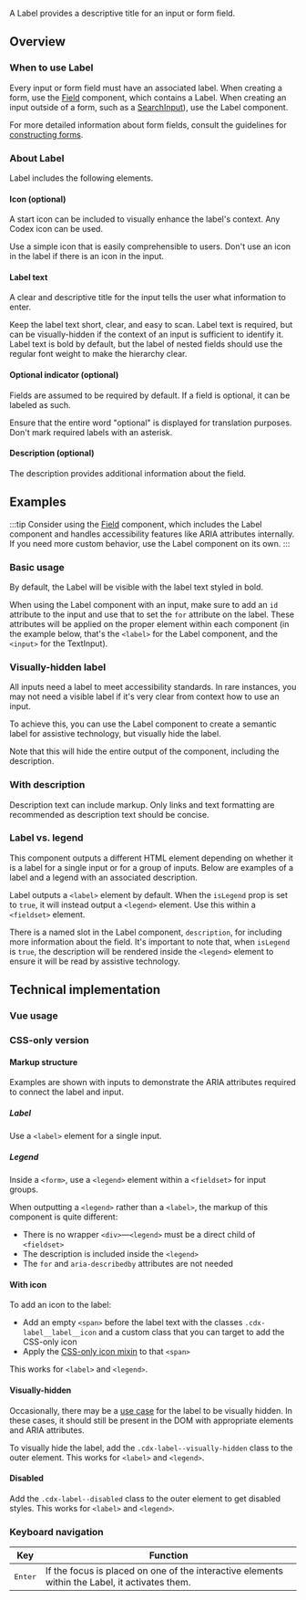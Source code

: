 <script setup>
import { ref } from 'vue';
import { CdxLabel, CdxTextInput, CdxAccordion } from '@wikimedia/codex';
import LabelBasic from '@/../component-demos/label/examples/LabelBasic.vue';
import LabelVisuallyHidden from '@/../component-demos/label/examples/LabelVisuallyHidden.vue';
import LabelWithRichText from '@/../component-demos/label/examples/LabelWithRichText.vue';
import LabelWithDescription from '@/../component-demos/label/examples/LabelWithDescription.vue';
import LegendWithDescription from '@/../component-demos/label/examples/LegendWithDescription.vue';

const controlsConfig = [
	{
		name: 'icon',
		type: 'icon'
	},
	{
		name: 'optional',
		type: 'boolean'
	},
	{
		name: 'visuallyHidden',
		type: 'boolean'
	},
	{
		name: 'isLegend',
		type: 'boolean'
	},
	{
		name: 'disabled',
		type: 'boolean'
	},
	{
		name: 'default',
		type: 'slot',
		default: 'Label text'
	},
	{
		name: 'description',
		type: 'slot',
		default: 'Short description text'
	},
];
</script>

A Label provides a descriptive title for an input or form field.

<cdx-demo-wrapper :controls-config="controlsConfig" :show-generated-code="true">
<template v-slot:demo="{ propValues, slotValues }">
	<cdx-label v-bind="propValues">
		{{ slotValues.default }}
		<template #description>{{ slotValues.description }}</template>
	</cdx-label>
</template>
</cdx-demo-wrapper>

## Overview

### When to use Label

Every input or form field must have an associated label. When creating a form, use the
[Field](./field.md) component, which contains a Label. When creating an input outside of a form,
such as a [SearchInput](./search-input.md)), use the Label component.

For more detailed information about form fields, consult the guidelines for [constructing forms](../../style-guide/constructing-forms.md).

### About Label

Label includes the following elements.

#### Icon (optional)

A start icon can be included to visually enhance the label's context. Any Codex icon can be used.

<cdx-demo-best-practices>
<cdx-demo-best-practice>Use a simple icon that is easily comprehensible to users.</cdx-demo-best-practice>
<cdx-demo-best-practice type="dont">Don't use an icon in the label if there is an icon in the input.</cdx-demo-best-practice>
</cdx-demo-best-practices>

#### Label text

A clear and descriptive title for the input tells the user what information to enter.

<cdx-demo-best-practices>
<cdx-demo-best-practice>Keep the label text short, clear, and easy to scan.</cdx-demo-best-practice>
<cdx-demo-best-practice>Label text is required, but can be visually-hidden if the context of an input is sufficient to identify it.</cdx-demo-best-practice>
<cdx-demo-best-practice>Label text is bold by default, but the label of nested fields should use the regular font weight to make the hierarchy clear.</cdx-demo-best-practice>
</cdx-demo-best-practices>

#### Optional indicator (optional)

Fields are assumed to be required by default. If a field is optional, it can be labeled as such.

<cdx-demo-best-practices>
<cdx-demo-best-practice>Ensure that the entire word "optional" is displayed for translation purposes.</cdx-demo-best-practice>
<cdx-demo-best-practice type="dont">Don't mark required labels with an asterisk.</cdx-demo-best-practice>
</cdx-demo-best-practices>

#### Description (optional)

The description provides additional information about the field.

## Examples

:::tip
Consider using the [Field](./field.md) component, which includes the Label component and handles
accessibility features like ARIA attributes internally. If you need more custom behavior, use the
Label component on its own.
:::

### Basic usage

By default, the Label will be visible with the label text styled in bold.

<cdx-demo-wrapper>
<template v-slot:demo>
	<label-basic />
</template>
<template v-slot:code>

:::code-group

<<< @/../component-demos/label/examples/LabelBasic.vue [NPM]

<<< @/../component-demos/label/examples-mw/LabelBasic.vue [MediaWiki]

:::

</template>
</cdx-demo-wrapper>

<cdx-accordion>
<template #title>Developer notes</template>

When using the Label component with an input, make sure to add an `id` attribute to the input and
use that to set the `for` attribute on the label. These attributes will be applied on the proper
element within each component (in the example below, that's the `<label>` for the Label component,
and the `<input>` for the TextInput).

</cdx-accordion>

### Visually-hidden label

All inputs need a label to meet accessibility standards. In rare instances, you may not need a
visible label if it's very clear from context how to use an input.

<cdx-demo-wrapper>
<template v-slot:demo>
	<label-visually-hidden />
</template>
<template v-slot:code>

:::code-group

<<< @/../component-demos/label/examples/LabelVisuallyHidden.vue [NPM]

<<< @/../component-demos/label/examples-mw/LabelVisuallyHidden.vue [MediaWiki]

:::

</template>
</cdx-demo-wrapper>

<cdx-accordion>
<template #title>Developer notes</template>

To achieve this, you can use the Label component to create a semantic label for assistive
technology, but visually hide the label.

Note that this will hide the entire output of the component, including the description.

</cdx-accordion>

### With description

Description text can include markup. Only links and text formatting are recommended as description
text should be concise.

<cdx-demo-wrapper :allow-link-styles="true">
<template v-slot:demo>
	<label-with-rich-text />
</template>
<template v-slot:code>

:::code-group

<<< @/../component-demos/label/examples/LabelWithRichText.vue [NPM]

<<< @/../component-demos/label/examples-mw/LabelWithRichText.vue [MediaWiki]

:::

</template>
</cdx-demo-wrapper>

### Label vs. legend

This component outputs a different HTML element depending on whether it is a label for a single
input or for a group of inputs. Below are examples of a label and a legend with an associated
description.

<cdx-demo-wrapper>
<template v-slot:demo>
	<label-with-description />
</template>
<template v-slot:code>

:::code-group

<<< @/../component-demos/label/examples/LabelWithDescription.vue [NPM]

<<< @/../component-demos/label/examples-mw/LabelWithDescription.vue [MediaWiki]

:::

</template>
</cdx-demo-wrapper>

<cdx-demo-wrapper>
<template v-slot:demo>
	<legend-with-description />
</template>
<template v-slot:code>

:::code-group

<<< @/../component-demos/label/examples/LegendWithDescription.vue [NPM]

<<< @/../component-demos/label/examples-mw/LegendWithDescription.vue [MediaWiki]

:::

</template>
</cdx-demo-wrapper>

<cdx-accordion>
<template #title>Developer notes</template>

Label outputs a `<label>` element by default. When the `isLegend` prop is set to `true`, it will
instead output a `<legend>` element. Use this within a `<fieldset>` element.

There is a named slot in the Label component, `description`, for including more information about
the field. It's important to note that, when `isLegend` is `true`, the description will be rendered
inside the `<legend>` element to ensure it will be read by assistive technology.

</cdx-accordion>

## Technical implementation

### Vue usage

### CSS-only version

#### Markup structure

Examples are shown with inputs to demonstrate the ARIA attributes required to connect the label and
input.

##### Label

Use a `<label>` element for a single input.

<cdx-demo-wrapper>
<template v-slot:demo>
	<!-- Outer element is a <div>. -->
	<div class="cdx-label">
		<!-- Label element. Include a `for` attribute to connect it with an input. -->
		<label class="cdx-label__label" for="cdx-demo-input-1">
			<!-- Label text. -->
			<span class="cdx-label__label__text">Label text</span>
			<!-- Optional flag. -->
			<span class="cdx-label__label__optional-flag"> (optional)</span>
		</label>
		<!-- Description. Include an `id` attribute so the input can have an `aria-describedby` attribute. -->
		<span id="cdx-demo-description-1" class="cdx-label__description">
			Short description text
		</span>
	</div>
	<!-- Input for demo purposes. -->
	<div class="cdx-text-input">
		<!-- Has `id` and `aria-describedby` attributes. -->
		<input id="cdx-demo-input-1" class="cdx-text-input__input" type="text" aria-describedby="cdx-demo-description-1" />
	</div>
</template>
<template v-slot:code>

```html
<!-- Outer element is a <div>. -->
<div class="cdx-label">
	<!-- Label element. Include a `for` attribute to connect it with an input. -->
	<label class="cdx-label__label" for="cdx-demo-input-1">
		<!-- Label text. -->
		<span class="cdx-label__label__text">Label text</span>
		<!-- Optional flag. -->
		<span class="cdx-label__label__optional-flag"> (optional)</span>
	</label>
	<!-- Description. Include an `id` attribute so the input can have an
	`aria-describedby` attribute. -->
	<span id="cdx-demo-description-1" class="cdx-label__description">
		Short description text
	</span>
</div>
<!-- Input for demo purposes. -->
<div class="cdx-text-input">
	<!-- Has `id` and `aria-describedby` attributes. -->
	<input id="cdx-demo-input-1" class="cdx-text-input__input" type="text" aria-describedby="cdx-demo-description-1" />
</div>
```

</template>
</cdx-demo-wrapper>

##### Legend

Inside a `<form>`, use a `<legend>` element within a `<fieldset>` for input groups.

When outputting a `<legend>` rather than a `<label>`, the markup of this component is quite
different:
- There is no wrapper `<div>`—`<legend>` must be a direct child of `<fieldset>`
- The description is included inside the `<legend>`
- The `for` and `aria-describedby` attributes are not needed

<cdx-demo-wrapper>
<template v-slot:demo>
	<!-- Note that the `cdx-field` class will remove browser fieldset styles. -->
	<fieldset class="cdx-field">
		<!-- Outer element is the <legend> element. -->
		<legend class="cdx-label">
			<!-- Wrapper span for the first line of text (legend text + optional flag). -->
			<span class="cdx-label__label">
				<!-- Legend text. -->
				<span class="cdx-label__label__text">Legend text</span>
				<!-- Optional flag. -->
				<span class="cdx-label__label__optional-flag"> (optional)</span>
			</span>
			<!-- Description text, which must be included inside the <legend> element. -->
			<span class="cdx-label__description">
				Short description text
			</span>
		</legend>
		<!-- Radio group for demo purposes. -->
		<div>
			<span class="cdx-radio">
				<input id="cdx-docs-radio-1" class="cdx-radio__input" type="radio" name="radio-legend-demo" checked/>
				<span class="cdx-radio__icon"></span>
				<label class="cdx-radio__label" for="cdx-docs-radio-1">Radio 1</label>
			</span>
			<span class="cdx-radio">
				<input id="cdx-docs-radio-2" class="cdx-radio__input" type="radio" name="radio-legend-demo" />
				<span class="cdx-radio__icon"></span>
				<label class="cdx-radio__label" for="cdx-docs-radio-2">Radio 2</label>
			</span>
		</div>
	</fieldset>
</template>
<template v-slot:code>

```html
<!-- Note that the `cdx-field` class will remove browser fieldset styles. -->
<fieldset class="cdx-field">
	<!-- Outer element is the <legend> element. -->
	<legend class="cdx-label">
		<!-- Wrapper span for the first line of text (legend text + optional flag). -->
		<span class="cdx-label__label">
			<!-- Legend text. -->
			<span class="cdx-label__label__text">Legend text</span>
			<!-- Optional flag. -->
			<span class="cdx-label__label__optional-flag"> (optional)</span>
		</span>
		<!-- Description text, which must be included inside the <legend> element. -->
		<span class="cdx-label__description">
			Short description text
		</span>
	</legend>
	<!-- Radio group for demo purposes. -->
	<div>
		<span class="cdx-radio">
			<input id="cdx-docs-radio-1" class="cdx-radio__input" type="radio" name="radio-legend-demo" checked/>
			<span class="cdx-radio__icon"></span>
			<label class="cdx-radio__label" for="cdx-docs-radio-1">Radio 1</label>
		</span>
		<span class="cdx-radio">
			<input id="cdx-docs-radio-2" class="cdx-radio__input" type="radio" name="radio-legend-demo" />
			<span class="cdx-radio__icon"></span>
			<label class="cdx-radio__label" for="cdx-docs-radio-2">Radio 2</label>
		</span>
	</div>
</fieldset>
```

</template>
</cdx-demo-wrapper>

#### With icon

To add an icon to the label:
- Add an empty `<span>` before the label text with the classes `.cdx-label__label__icon` and a
  custom class that you can target to add the CSS-only icon
- Apply the [CSS-only icon mixin](./icon.md#css-only-version) to that `<span>`

This works for `<label>` and `<legend>`.

<cdx-demo-wrapper>
<template v-slot:demo>
	<div class="cdx-label">
		<label class="cdx-label__label" for="cdx-demo-input-2">
			<span class="cdx-label__label__icon cdx-demo-css-icon--wiki-text"></span>
			<span class="cdx-label__label__text">Signature</span>
		</label>
		<span id="cdx-demo-description-2" class="cdx-label__description">
			Enter your signature using plain text or wikitext
		</span>
	</div>
	<div class="cdx-text-input">
		<input id="cdx-demo-input-2" class="cdx-text-input__input" type="text" aria-describedby="cdx-demo-description-2">
	</div>
</template>
<template v-slot:code>

```html
<div class="cdx-label">
	<label class="cdx-label__label" for="cdx-demo-input-2">
		<span class="cdx-label__label__icon cdx-demo-css-icon--wiki-text"></span>
		<span class="cdx-label__label__text">Signature</span>
	</label>
	<span id="cdx-demo-description-2" class="cdx-label__description">
		Enter your signature using plain text or wikitext
	</span>
</div>
<div class="cdx-text-input">
	<input id="cdx-demo-input-2" class="cdx-text-input__input" type="text" aria-describedby="cdx-demo-description-2">
</div>
```

:::code-group

```less [NPM]
// Note: you must import the design tokens before importing the css-icon mixin
@import ( reference ) '@wikimedia/codex-design-tokens/theme-wikimedia-ui.less';
@import ( reference ) '@wikimedia/codex/mixins/css-icon.less';

.cdx-demo-css-icon--wiki-text {
	.cdx-mixin-css-icon( @cdx-icon-wikitext );
}
```

```less [MediaWiki]
@import 'mediawiki.skin.variables.less';

.cdx-demo-css-icon--wiki-text {
	.cdx-mixin-css-icon( @cdx-icon-wikitext );
}
```

:::

</template>
</cdx-demo-wrapper>

#### Visually-hidden

Occasionally, there may be a [use case](field.md#field-with-multiple-inputs) for the label to be
visually hidden. In these cases, it should still be present in the DOM with appropriate elements
and ARIA attributes.

To visually hide the label, add the `.cdx-label--visually-hidden` class to the outer element. This
works for `<label>` and `<legend>`.

<cdx-demo-wrapper>
<template v-slot:demo>
	<div class="cdx-label cdx-label--visually-hidden">
		<label class="cdx-label__label" for="cdx-demo-input-3">
			<span class="cdx-label__label__text">Field with invisible label</span>
		</label>
	</div>
	<div class="cdx-text-input">
		<input id="cdx-demo-input-3" class="cdx-text-input__input" type="text" placeholder="Do not actually use placeholders as labels!">
	</div>
</template>
<template v-slot:code>

```html
<div class="cdx-label cdx-label--visually-hidden">
	<label class="cdx-label__label" for="cdx-demo-input-3">
		<span class="cdx-label__label__text">Field with invisible label</span>
	</label>
</div>
<div class="cdx-text-input">
	<input id="cdx-demo-input-3" class="cdx-text-input__input" type="text" placeholder="Do not actually use placeholders as labels!">
</div>
```

</template>
</cdx-demo-wrapper>

#### Disabled

Add the `.cdx-label--disabled` class to the outer element to get disabled styles. This
works for `<label>` and `<legend>`.

<cdx-demo-wrapper>
<template v-slot:demo>
	<div class="cdx-label cdx-label--disabled">
		<label class="cdx-label__label" for="cdx-demo-input-4">
			<span class="cdx-label__label__text">Label text </span>
		</label>
	</div>
	<div class="cdx-text-input">
		<input id="cdx-demo-input-4" class="cdx-text-input__input" type="text" disabled />
	</div>
</template>
<template v-slot:code>

```html
<div class="cdx-label cdx-label--disabled">
	<label class="cdx-label__label" for="cdx-demo-input-4">
		<span class="cdx-label__label__text">Label text </span>
	</label>
</div>
<div class="cdx-text-input">
	<input id="cdx-demo-input-4" class="cdx-text-input__input" type="text" disabled />
</div>
```

</template>
</cdx-demo-wrapper>

<style lang="less">
@import ( reference ) '@wikimedia/codex-design-tokens/theme-wikimedia-ui.less';
@import ( reference ) '@wikimedia/codex/mixins/css-icon.less';

.cdx-demo-css-icon {
	&--wiki-text {
		.cdx-mixin-css-icon( @cdx-icon-wikitext );
	}
}
</style>

### Keyboard navigation

| Key | Function |
| -- | -- |
| <kbd>Enter</kbd> | If the focus is placed on one of the interactive elements within the Label, it activates them. |
